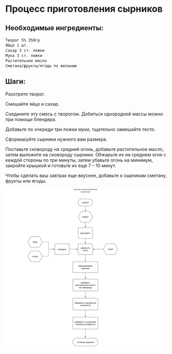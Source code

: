 # Процесс приготовления сырников
## Необходимые ингредиенты:
	Творог 5% 350гр  
    Яйцо 1 шт.  
    Сахар 3 ст. ложки  
    Мука 3 ст. ложки  
    Растительное масло
    Сметана/фрукты/ягоды по желанию
## Шаги:
Разотрите творог.


Смешайте яйцо и сахар.


Соедините эту смесь с творогом. Добиться однородной массы можно при помощи блендера.


Добавьте по очереди три ложки муки, тщательно замешайте тесто.


Сформируйте сырники нужного вам размера.


Поставьте сковороду на средний огонь, добавьте растительное масло, затем выложите на сковороду сырники. Обжарьте их на среднем огне с каждой стороны по три минуты, затем убавьте огонь на минимум, закройте крышкой и готовьте их еще 7 – 10 минут.


Чтобы сделать ваш завтрак еще вкуснее, добавьте к сырникам сметану, фрукты или ягоды.


![alt text](./scheme.svg)